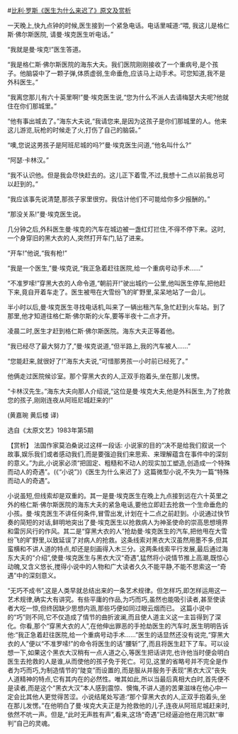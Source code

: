 #[比利·罗斯《医生为什么来迟了》原文及赏析](https://www.vrrw.net/wx/15425.html)

一天晚上,快九点钟的时候,医生接到一个紧急电话。电话里喊道:“喂, 我这儿是格仁斯·佛尔斯医院, 请曼·埃克医生听电话。”

“我就是曼·埃克!”医生答道。

“我是格仁斯·佛尔斯医院的海东大夫。我们医院刚刚接收了一个重病号,是个孩子。他脑袋中了一颗子弹,体质虚弱,生命垂危,应该马上动手术。可您知道,我不是外科医生。”

“我离您那儿有六十英里啊!”曼·埃克医生说,“您为什么不派人去请梅瑟大夫呢?他就住在你们那城里。”

“他有事出城去了。”海东大夫说,“我请您来,是因为这孩子是你们那城里的人。他来这儿游览,玩枪的时候走了火,打伤了自己的脑袋。”

“噢,您说这男孩子是阿班尼城的吗?”曼·埃克医生问道,“他名叫什么?”

“阿瑟·卡林汉。”

“我不认识他。但是我会尽快赶去的。这儿正下着雪,不过,我想十二点以前我总可以赶到的。”

“我应该事先说清楚,那孩子家里很穷。我估计他们不可能给你多少报酬的。”

“那没关系!”曼·埃克医生说。

几分钟之后,外科医生曼·埃克的汽车在城边被一盏红灯拦住,不得不停下来。这时,一个身穿旧的黑大衣的人,突然打开车门,钻了进来。

“开车!”他说,“我有枪!”

“我是一个医生,”曼·埃克说,“我正急着赶往医院,给一个重病号动手术……”

“不准罗嗦!”穿黑大衣的人命令道,“朝前开!”驶出城约一公里,他叫医生停车,把他赶下来,竟自开着车走了。医生被甩在大雪纷飞的旷野里,呆呆地站了一会儿。

半小时以后,曼·埃克医生寻找电话机,叫来了一辆出租汽车,急忙赶到火车站。到了那里,他才知道往格仁斯·佛尔斯的火车,要等半夜十二点才开。

凌晨二时,医生才赶到格仁斯·佛尔斯医院。海东大夫正等着他。

“我已经尽了最大努力了,”曼·埃克说道,“但半路上,我的汽车被人……”

“您能赶来,就很好了!”海东大夫说,“可惜那男孩一小时前已经死了。”

他俩走过医院候诊室。那个穿黑大衣的人,正双手抱着头,坐在那儿发愣。

“卡林汉先生。”海东大夫向那人介绍说,“这位是曼·埃克大夫,他是外科医生,为了抢救您的孩子,刚刚连夜从阿班尼城赶来的!”

(黄嘉琬 黄后楼 译)

选自《太原文艺》1983年第5期



【赏析】 法国作家莫泊桑说过这样一段话: 小说家的目的“决不是给我们叙说一个故事,娱乐我们或者感动我们,而是要强迫我们来思索、来理解蕴含在事件中的深刻的意义。”为此,小说家必须“把固定、粗糙和不动人的现实加工塑造,创造成一个特殊而动人的奇遇”。(《“小说”》)《医生为什么来迟了》这篇微型小说,不失为一篇“特殊而动人的奇遇”。

小说虽短,但线索却是双重的。其一是曼·埃克医生在晚上九点接到远在六十英里之外的格仁斯·佛尔斯医院的海东大夫的紧急电话,要他立即赶去抢救一个生命垂危的小孩。曼·埃克医生不讲任何条件,冒雪出发,计划在十二点之前赶到。小说通过快节奏的简短的对话,鲜明地突出了曼·埃克医生以抢救病人为神圣使命的崇高思想境界和雷厉风行的作风。其二是“穿黑大衣的人”抢劫曼·埃克医生的汽车,把他甩在大雪纷飞的旷野里,以致延误了对病人的抢救。这条线索对黑衣大汉虽然用墨不多,但其蛮横和不讲人道的特点,却还是刻画得入木三分。这两条线索平行发展,最后通过海东大夫的“介绍”,使曼·埃克医生与黑衣大汉“奇遇”,猛然将小说情节推上高潮,既惊心动魄,又含义悠长,搅得小说中的人物和广大读者久久不能平静,不能不思索这一“奇遇”中的深刻意义。

“无巧不成书”,这是人类早就总结出来的一条艺术规律。但怎样巧,即怎样运用这一艺术规律,确实大有讲究。有些平庸的作品,为巧而巧,虽然也能吸引读者,甚至使读者大吃一惊,但终因缺少思想内涵,那些巧便如同过眼云烟而已。 这篇小说中的“巧”则不同,它不仅造成了情节的曲折波澜,而且使人道主义这一主旨得到了深化。你看,那个“穿黑大衣的人”,在他伸出罪恶的手抢劫医生的汽车时,医生明明告诉他:“我正急着赶往医院,给一个重病号动手术……”医生的话显然还没有说完,“穿黑大衣的人”便以“不准罗嗦!”的命令将医生的话“腰斩”了,而且将医生赶下了车。可以设想一下,如果这个黑衣大汉稍有一点人道之心,等医生把话讲完,也许他当时便会明白医生去抢救的人是谁,从而使他的孩子免于死亡。可见,这里的省略号并不完全是作者为巧而巧,为制造情节的“陡变”而设置的,而是服从并服务于表现“黑衣大汉”丧失人道精神的特点,它有其内在的必然性。唯其如此,所以当最后真相大白时,首先便不是读者,而是这个“黑衣大汉”本人感到震惊、懊悔,不讲人道的苦果滋味在他心中一定会比其他人更觉得苦涩。小说结尾处写道:“那个穿黑大衣的人,正双手抱着头,坐在那儿发愣。”在他明白了曼·埃克大夫正是为抢救他的儿子,连夜从阿班尼城赶来时,依然不吭一声。但是,“此时无声胜有声”,看来,这场“奇遇”已经逼迫他在用沉默“审判”自己的灵魂。

